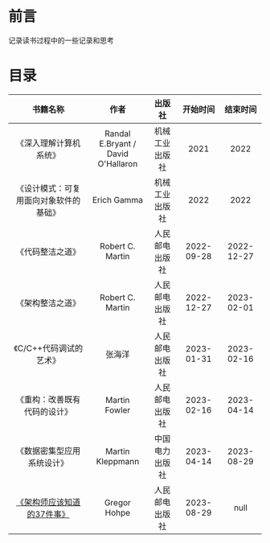 # 前言

记录读书过程中的一些记录和思考

# 目录

|书籍名称|作者|出版社|开始时间|结束时间|
|:----:|:--:|:---:|:----:|:-----:|
|《深入理解计算机系统》|Randal E.Bryant /<br>David O'Hallaron|机械工业出版社|2021|2022|
|《设计模式：可复用面向对象软件的基础》|Erich Gamma|机械工业出版社|2022|2022|
|《代码整洁之道》|Robert C. Martin|人民邮电出版社|2022-09-28|2022-12-27|
|《架构整洁之道》|Robert C. Martin|人民邮电出版社|2022-12-27|2023-02-01|
|《C/C++代码调试的艺术》|张海洋|人民邮电出版社|2023-01-31|2023-02-16|
|《重构：改善既有代码的设计》|Martin Fowler|人民邮电出版社|2023-02-16|2023-04-14|
|《数据密集型应用系统设计》|Martin Kleppmann|中国电力出版社|2023-04-14|2023-08-29|
|[《架构师应该知道的37件事》](books/架构师应该知道的37件事.md)|Gregor Hohpe|人民邮电出版社|2023-08-29|null|